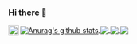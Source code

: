 ### Hi there 👋

<!--
**bobbypaton/bobbypaton** is a ✨ _special_ ✨ repository because its `README.md` (this file) appears on your GitHub profile.

-->
<a href="https://twitter.com/bobbypaton">
  <img align="left" alt="Robert Paton | Twitter" width="21px" src="https://raw.githubusercontent.com/anuraghazra/anuraghazra/master/assets/twitter.svg" />
</a>

<!--- 
  if you have forked this to use on your profile, 
  Change the `github-readme-stats.anuraghazra1.vercel.app` to `github-readme-stats.vercel.app` 
--->

<!-- Change the `github-readme-stats.anuraghazra1.vercel.app` to `github-readme-stats.vercel.app`  -->
<a href="https://github.com/anuraghazra/github-readme-stats">
  
  <img align="center" src="https://github-readme-stats.vercel.app/api?username=bobbypaton&show_icons=true&include_all_commits=true&theme=material-palenight" alt="Anurag's github stats" />
</a>
<a href="https://github.com/anuraghazra/github-readme-stats">
  <!-- Change the `github-readme-stats.anuraghazra1.vercel.app` to `github-readme-stats.vercel.app`  -->
  <img align="center" src="https://github-readme-stats.vercel.app/api/top-langs/?username=bobbypaton&layout=compact&theme=material-palenight" />
</a>

<a href="https://github.com/anuraghazra/github-readme-stats">
  <!-- Change the `github-readme-stats.anuraghazra1.vercel.app` to `github-readme-stats.vercel.app`  -->
  <img align="center" src="https://github-readme-stats.vercel.app/api/pin/?username=bobbypaton&repo=github-readme-stats&theme=material-palenight" />
</a>    
<a href="https://github.com/anuraghazra/anuraghazra.github.io">
  <!-- Change the `github-readme-stats.anuraghazra1.vercel.app` to `github-readme-stats.vercel.app`  -->
  <img align="center" src="https://github-readme-stats.vercel.app/api/pin/?username=bobbypaton&repo=anuraghazra.github.io&theme=material-palenight" />
</a>
